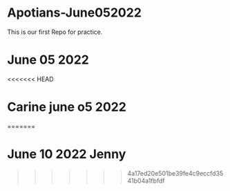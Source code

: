# Apotians-June052022
This is our first Repo for practice.
# June 05 2022
<<<<<<< HEAD
# Carine june o5 2022
=======
# June 10 2022 Jenny
>>>>>>> 4a17ed20e501be39fe4c9eccfd3541b04a1fbfdf
